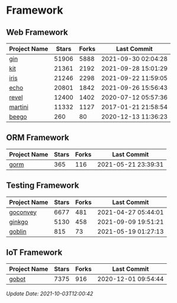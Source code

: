 # Framework

## Web Framework
| Project Name | Stars | Forks | Last Commit |
| ------------ | ----- | ----- | ----------- |
| [gin](https://github.com/gin-gonic/gin) | 51906 | 5888 | 2021-09-30 02:04:28 |
| [kit](https://github.com/go-kit/kit) | 21361 | 2192 | 2021-09-28 15:01:29 |
| [iris](https://github.com/kataras/iris) | 21246 | 2298 | 2021-09-22 11:59:05 |
| [echo](https://github.com/labstack/echo) | 20801 | 1842 | 2021-09-26 15:56:43 |
| [revel](https://github.com/revel/revel) | 12400 | 1402 | 2020-07-12 05:57:36 |
| [martini](https://github.com/go-martini/martini) | 11332 | 1127 | 2017-01-21 21:58:54 |
| [beego](https://github.com/astaxie/beego) | 260 | 80 | 2020-12-13 11:36:23 |

## ORM Framework
| Project Name | Stars | Forks | Last Commit |
| ------------ | ----- | ----- | ----------- |
| [gorm](https://github.com/jinzhu/gorm) | 365 | 116 | 2021-05-21 23:39:31 |

## Testing Framework
| Project Name | Stars | Forks | Last Commit |
| ------------ | ----- | ----- | ----------- |
| [goconvey](https://github.com/smartystreets/goconvey) | 6677 | 481 | 2021-04-27 05:44:01 |
| [ginkgo](https://github.com/onsi/ginkgo) | 5130 | 458 | 2021-09-09 19:51:21 |
| [goblin](https://github.com/franela/goblin) | 815 | 73 | 2021-05-19 01:27:13 |

## IoT Framework
| Project Name | Stars | Forks | Last Commit |
| ------------ | ----- | ----- | ----------- |
| [gobot](https://github.com/hybridgroup/gobot) | 7375 | 916 | 2020-12-01 09:54:44 |

*Update Date: 2021-10-03T12:00:42*